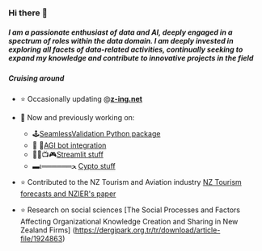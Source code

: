 ### Hi there 👋

##### I am a passionate enthusiast of data and AI, deeply engaged in a spectrum of roles within the data domain. I am deeply invested in exploring all facets of data-related activities, continually seeking to expand my knowledge and contribute to innovative projects in the field


##### Cruising around

- ⭐ Occasionally updating @[**z-ing.net**](https:z-ing.net)

- 🧻 Now and previously working on:
    - 🕹️[SeamlessValidation Python package](https://pypi.org/project/seamlessvalidation/)
    - 🦄 🦜[AGI bot integration](https://zhouzhuzheng-chatgpt.streamlit.app)
    - 🎥🔴📺🎮[Streamlit stuff](https://zhouzhuzheng-digital-cv.streamlit.app)
    - ▬ι══════ﺤ [Cypto stuff](https://zhouzhuzheng-price-prediction.streamlit.app/)

- ⭐ Contributed to the NZ Tourism and Aviation industry [NZ Tourism forecasts and NZIER's paper ](https://www.mbie.govt.nz/assets/fbed8cd9b2/tourism-forecasts-2012-2018-technical-report.pdf)

- ⭐ Research on social sciences [The Social Processes and Factors Affecting Organizational Knowledge
Creation and Sharing in New Zealand Firms] (https://dergipark.org.tr/tr/download/article-file/1924863)